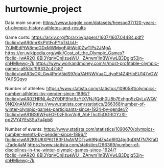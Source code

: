 # hurtownie_project

Data main source: https://www.kaggle.com/datasets/heesoo37/120-years-of-olympic-history-athletes-and-results  

Game costs: https://arxiv.org/ftp/arxiv/papers/1607/1607.04484.pdf?fbclid=IwAR0mrKkPVtFqPYbTkLbU-1YJMEdPtW8mcGDxMWMxgF4hWcl0ZwTlPs2JMgA
https://en.wikipedia.org/wiki/Cost_of_the_Olympic_Games?fbclid=IwAR2O_8Bl3YqnVOnjIzueWU__ZArwm1InBWVwLB3Dgiq53jn-shHMkewg-7k
https://www.workandmoney.com/s/most-profitable-olympic-games-a853cf99332c47c8?fbclid=IwAR3sOXLGw4PmV5idS97da7AHNWVuaC_dyqEt4Z4HibEU147vOWYAl1SQqyo

Number of athletes: https://www.statista.com/statistics/1090581/olympics-number-athletes-by-gender-since-1896/?fbclid=IwAR0ZHRNL4e2Y9DFBfxt9zYtXVNJfQdh0U8b7Exhgp5zQvLuWQV9NQXnAMX8
https://www.statista.com/statistics/266368/number-of-winter-olympic-games-participants-since-1924-by-gender/?fbclid=IwAR1BS6WFgEOF0zFSqvVq8_AbFTkct5iOGRClYzXl-pp2VY4YEsSSu7u4pb8

Number of events: https://www.statista.com/statistics/1090670/olympics-number-events-by-gender-since-1896/?fbclid=IwAR2K9U6XP6tTB3FUyAVMDTjwA9NgIZs4d6RQ4jg3gDtM7N7KfaD-Zadc4aM
https://www.statista.com/statistics/266369/number-of-disciplines-in-the-winter-olympic-games-since-1924/?fbclid=IwAR2O_8Bl3YqnVOnjIzueWU__ZArwm1InBWVwLB3Dgiq53jn-shHMkewg-7k
